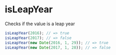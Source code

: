 # isLeapYear

Checks if the value is a leap year

```js
isLeapYear(2016); // => true
isLeapYear(2017); // => false
isLeapYear(new Date(2016, 1, 29)); // => true
isLeapYear(new Date(2017, 1, 28)); // => false
```